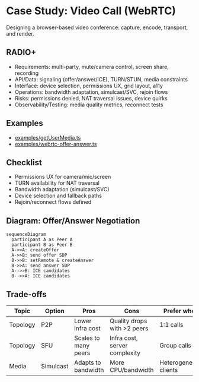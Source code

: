 # Case Study: Video Call (WebRTC)

Designing a browser-based video conference: capture, encode, transport, and render.

## RADIO+
- Requirements: multi-party, mute/camera control, screen share, recording
- API/Data: signaling (offer/answer/ICE), TURN/STUN, media constraints
- Interface: device selection, permissions UX, grid layout, a11y
- Operations: bandwidth adaptation, simulcast/SVC, rejoin flows
- Risks: permissions denied, NAT traversal issues, device quirks
- Observability/Testing: media quality metrics, reconnect tests

## Examples
- [examples/getUserMedia.ts](./examples/getUserMedia.ts)
- [examples/webrtc-offer-answer.ts](./examples/webrtc-offer-answer.ts)

## Checklist
- Permissions UX for camera/mic/screen
- TURN availability for NAT traversal
- Bandwidth adaptation (simulcast/SVC)
- Device selection and fallback paths
- Rejoin/reconnect flows defined

## Diagram: Offer/Answer Negotiation
```mermaid
sequenceDiagram
  participant A as Peer A
  participant B as Peer B
  A->>A: createOffer
  A->>B: send offer SDP
  B->>B: setRemote & createAnswer
  B->>A: send answer SDP
  A-->>B: ICE candidates
  B-->>A: ICE candidates
```

## Trade-offs

| Topic | Option | Pros | Cons | Prefer when |
|------|--------|------|------|-------------|
| Topology | P2P | Lower infra cost | Quality drops with >2 peers | 1:1 calls |
| Topology | SFU | Scales to many peers | Infra cost, server complexity | Group calls |
| Media | Simulcast | Adapts to bandwidth | More CPU/bandwidth | Heterogeneous clients |
